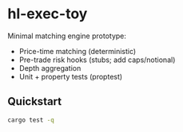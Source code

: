 
# hl-exec-toy

Minimal matching engine prototype:
- Price-time matching (deterministic)
- Pre-trade risk hooks (stubs; add caps/notional)
- Depth aggregation
- Unit + property tests (proptest)

## Quickstart
```bash
cargo test -q
```
